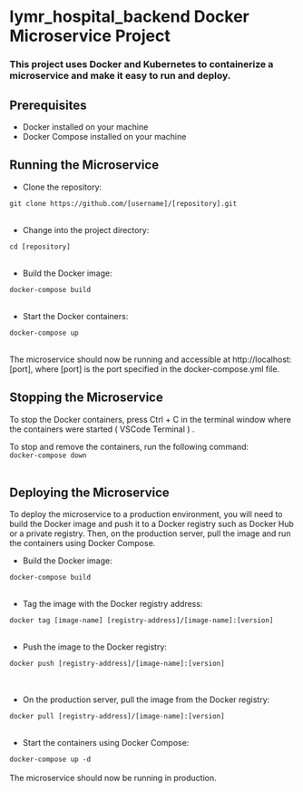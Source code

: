


# lymr_hospital_backend Docker Microservice Project

<h3>This project uses Docker and Kubernetes to containerize a microservice and make it easy to run and deploy.</h3>

## Prerequisites
<ul>
<li>Docker installed on your machine</li>
<li>Docker Compose installed on your machine</li>
</ul>

## Running the Microservice
<ul><li>Clone the repository:</li></ul>
<code>git clone https://github.com/[username]/[repository].git
</code><br>
<ul><li>Change into the project directory:</li></ul>
<code>cd [repository]</code><br><br>
<ul><li>Build the Docker image:</li></ul>
<code>docker-compose build</code><br><br>
<ul>
<li>Start the Docker containers:</li></ul>
<code>docker-compose up</code><br><br>

The microservice should now be running and accessible at http://localhost:[port], where [port] is the port specified in the docker-compose.yml file.

## Stopping the Microservice
To stop the Docker containers, press Ctrl + C in the terminal window where the containers were started ( VSCode Terminal ) .

To stop and remove the containers, run the following command:<br>
<code>docker-compose down</code><br><br>
## Deploying the Microservice
To deploy the microservice to a production environment, you will need to build the Docker image and push it to a Docker registry such as Docker Hub or a private registry. Then, on the production server, pull the image and run the containers using Docker Compose.
<ul><li>Build the Docker image:</li></ul>
<code>docker-compose build</code><br><br>
<ul><li>Tag the image with the Docker registry address:</li></ul>
<code>docker tag [image-name] [registry-address]/[image-name]:[version]</code><br><br>
<ul><li>Push the image to the Docker registry:</li></ul>
<code>docker push [registry-address]/[image-name]:[version]</code><br><br><br>
<ul><li>On the production server, pull the image from the Docker registry:</li></ul>
<code>docker pull [registry-address]/[image-name]:[version]</code><br><br>
<ul><li>Start the containers using Docker Compose:</li></ul>
<code>docker-compose up -d</code><br><br>
The microservice should now be running in production.



